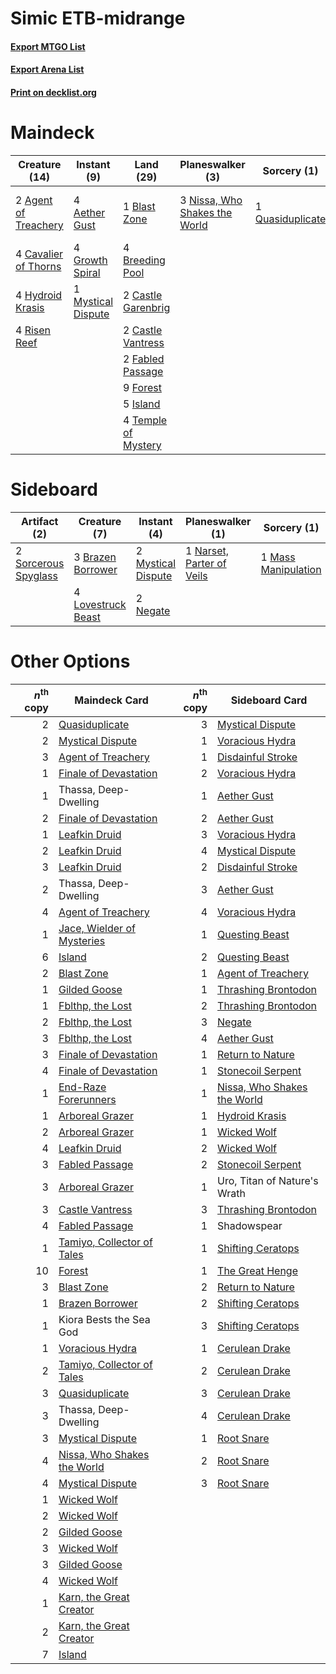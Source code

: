 # Simic ETB-midrange

#### [Export MTGO List](../collection/Simic%20ETB-midrange/Simic%20ETB-midrange.txt)
#### [Export Arena List](../collection/Simic%20ETB-midrange/Simic%20ETB-midrange_arena.txt)
#### [Print on decklist.org](http://decklist.org/?deckmain=4%09Aether%20Gust%0A2%09Agent%20of%20Treachery%0A1%09Blast%20Zone%0A4%09Breeding%20Pool%0A2%09Castle%20Garenbrig%0A2%09Castle%20Vantress%0A4%09Cavalier%20of%20Thorns%0A2%09Fabled%20Passage%0A9%09Forest%0A4%09Growth%20Spiral%0A4%09Hydroid%20Krasis%0A5%09Island%0A1%09Mystical%20Dispute%0A3%09Nissa,%20Who%20Shakes%20the%20World%0A1%09Quasiduplicate%0A4%09Risen%20Reef%0A4%09Temple%20of%20Mystery%0A4%09Uro,%20Titan%20of%20Nature's%20Wrath&deckside=3%09Brazen%20Borrower%0A4%09Lovestruck%20Beast%0A1%09Mass%20Manipulation%0A2%09Mystical%20Dispute%0A1%09Narset,%20Parter%20of%20Veils%0A2%09Negate%0A2%09Sorcerous%20Spyglass)
# Maindeck

|                                         Creature (14)                                         |                                         Instant (9)                                         |                                          Land (29)                                           |                                            Planeswalker (3)                                            |                                        Sorcery (1)                                        |         Unknown (4)          |
|-----------------------------------------------------------------------------------------------|---------------------------------------------------------------------------------------------|----------------------------------------------------------------------------------------------|--------------------------------------------------------------------------------------------------------|-------------------------------------------------------------------------------------------|------------------------------|
|2 [Agent of Treachery](http://gatherer.wizards.com/Pages/Card/Details.aspx?multiverseid=466797)|4 [Aether Gust](http://gatherer.wizards.com/Pages/Card/Details.aspx?multiverseid=466796)     |1 [Blast Zone](http://gatherer.wizards.com/Pages/Card/Details.aspx?multiverseid=461171)       |3 [Nissa, Who Shakes the World](http://gatherer.wizards.com/Pages/Card/Details.aspx?multiverseid=461096)|1 [Quasiduplicate](http://gatherer.wizards.com/Pages/Card/Details.aspx?multiverseid=452801)|4 Uro, Titan of Nature's Wrath|
|4 [Cavalier of Thorns](http://gatherer.wizards.com/Pages/Card/Details.aspx?multiverseid=466921)|4 [Growth Spiral](http://gatherer.wizards.com/Pages/Card/Details.aspx?multiverseid=457322)   |4 [Breeding Pool](http://gatherer.wizards.com/Pages/Card/Details.aspx?multiverseid=97088)     |                                                                                                        |                                                                                           |                              |
|4 [Hydroid Krasis](http://gatherer.wizards.com/Pages/Card/Details.aspx?multiverseid=457327)    |1 [Mystical Dispute](http://gatherer.wizards.com/Pages/Card/Details.aspx?multiverseid=473020)|2 [Castle Garenbrig](http://gatherer.wizards.com/Pages/Card/Details.aspx?multiverseid=473202) |                                                                                                        |                                                                                           |                              |
|4 [Risen Reef](http://gatherer.wizards.com/Pages/Card/Details.aspx?multiverseid=466971)        |                                                                                             |2 [Castle Vantress](http://gatherer.wizards.com/Pages/Card/Details.aspx?multiverseid=473204)  |                                                                                                        |                                                                                           |                              |
|                                                                                               |                                                                                             |2 [Fabled Passage](http://gatherer.wizards.com/Pages/Card/Details.aspx?multiverseid=473206)   |                                                                                                        |                                                                                           |                              |
|                                                                                               |                                                                                             |9 [Forest](http://gatherer.wizards.com/Pages/Card/Details.aspx?multiverseid=439860)           |                                                                                                        |                                                                                           |                              |
|                                                                                               |                                                                                             |5 [Island](http://gatherer.wizards.com/Pages/Card/Details.aspx?multiverseid=439857)           |                                                                                                        |                                                                                           |                              |
|                                                                                               |                                                                                             |4 [Temple of Mystery](http://gatherer.wizards.com/Pages/Card/Details.aspx?multiverseid=373571)|                                                                                                        |                                                                                           |                              |


# Sideboard

|                                         Artifact (2)                                          |                                        Creature (7)                                         |                                         Instant (4)                                         |                                          Planeswalker (1)                                          |                                         Sorcery (1)                                          |
|-----------------------------------------------------------------------------------------------|---------------------------------------------------------------------------------------------|---------------------------------------------------------------------------------------------|----------------------------------------------------------------------------------------------------|----------------------------------------------------------------------------------------------|
|2 [Sorcerous Spyglass](http://gatherer.wizards.com/Pages/Card/Details.aspx?multiverseid=435407)|3 [Brazen Borrower](http://gatherer.wizards.com/Pages/Card/Details.aspx?multiverseid=473001) |2 [Mystical Dispute](http://gatherer.wizards.com/Pages/Card/Details.aspx?multiverseid=473020)|1 [Narset, Parter of Veils](http://gatherer.wizards.com/Pages/Card/Details.aspx?multiverseid=460988)|1 [Mass Manipulation](http://gatherer.wizards.com/Pages/Card/Details.aspx?multiverseid=457186)|
|                                                                                               |4 [Lovestruck Beast](http://gatherer.wizards.com/Pages/Card/Details.aspx?multiverseid=473127)|2 [Negate](http://gatherer.wizards.com/Pages/Card/Details.aspx?multiverseid=423707)          |                                                                                                    |                                                                                              |


# Other Options

|*n*<sup>th</sup> copy|                                            Maindeck Card                                             |*n*<sup>th</sup> copy|                                            Sideboard Card                                            |
|--------------------:|------------------------------------------------------------------------------------------------------|--------------------:|------------------------------------------------------------------------------------------------------|
|                    2|[Quasiduplicate](http://gatherer.wizards.com/Pages/Card/Details.aspx?multiverseid=452801)             |                    3|[Mystical Dispute](http://gatherer.wizards.com/Pages/Card/Details.aspx?multiverseid=473020)           |
|                    2|[Mystical Dispute](http://gatherer.wizards.com/Pages/Card/Details.aspx?multiverseid=473020)           |                    1|[Voracious Hydra](http://gatherer.wizards.com/Pages/Card/Details.aspx?multiverseid=466954)            |
|                    3|[Agent of Treachery](http://gatherer.wizards.com/Pages/Card/Details.aspx?multiverseid=466797)         |                    1|[Disdainful Stroke](http://gatherer.wizards.com/Pages/Card/Details.aspx?multiverseid=420705)          |
|                    1|[Finale of Devastation](http://gatherer.wizards.com/Pages/Card/Details.aspx?multiverseid=461087)      |                    2|[Voracious Hydra](http://gatherer.wizards.com/Pages/Card/Details.aspx?multiverseid=466954)            |
|                    1|Thassa, Deep-Dwelling                                                                                 |                    1|[Aether Gust](http://gatherer.wizards.com/Pages/Card/Details.aspx?multiverseid=466796)                |
|                    2|[Finale of Devastation](http://gatherer.wizards.com/Pages/Card/Details.aspx?multiverseid=461087)      |                    2|[Aether Gust](http://gatherer.wizards.com/Pages/Card/Details.aspx?multiverseid=466796)                |
|                    1|[Leafkin Druid](http://gatherer.wizards.com/Pages/Card/Details.aspx?multiverseid=466932)              |                    3|[Voracious Hydra](http://gatherer.wizards.com/Pages/Card/Details.aspx?multiverseid=466954)            |
|                    2|[Leafkin Druid](http://gatherer.wizards.com/Pages/Card/Details.aspx?multiverseid=466932)              |                    4|[Mystical Dispute](http://gatherer.wizards.com/Pages/Card/Details.aspx?multiverseid=473020)           |
|                    3|[Leafkin Druid](http://gatherer.wizards.com/Pages/Card/Details.aspx?multiverseid=466932)              |                    2|[Disdainful Stroke](http://gatherer.wizards.com/Pages/Card/Details.aspx?multiverseid=420705)          |
|                    2|Thassa, Deep-Dwelling                                                                                 |                    3|[Aether Gust](http://gatherer.wizards.com/Pages/Card/Details.aspx?multiverseid=466796)                |
|                    4|[Agent of Treachery](http://gatherer.wizards.com/Pages/Card/Details.aspx?multiverseid=466797)         |                    4|[Voracious Hydra](http://gatherer.wizards.com/Pages/Card/Details.aspx?multiverseid=466954)            |
|                    1|[Jace, Wielder of Mysteries](http://gatherer.wizards.com/Pages/Card/Details.aspx?multiverseid=460981) |                    1|[Questing Beast](http://gatherer.wizards.com/Pages/Card/Details.aspx?multiverseid=473133)             |
|                    6|[Island](http://gatherer.wizards.com/Pages/Card/Details.aspx?multiverseid=439857)                     |                    2|[Questing Beast](http://gatherer.wizards.com/Pages/Card/Details.aspx?multiverseid=473133)             |
|                    2|[Blast Zone](http://gatherer.wizards.com/Pages/Card/Details.aspx?multiverseid=461171)                 |                    1|[Agent of Treachery](http://gatherer.wizards.com/Pages/Card/Details.aspx?multiverseid=466797)         |
|                    1|[Gilded Goose](http://gatherer.wizards.com/Pages/Card/Details.aspx?multiverseid=473122)               |                    1|[Thrashing Brontodon](http://gatherer.wizards.com/Pages/Card/Details.aspx?multiverseid=456570)        |
|                    1|[Fblthp, the Lost](http://gatherer.wizards.com/Pages/Card/Details.aspx?multiverseid=460977)           |                    2|[Thrashing Brontodon](http://gatherer.wizards.com/Pages/Card/Details.aspx?multiverseid=456570)        |
|                    2|[Fblthp, the Lost](http://gatherer.wizards.com/Pages/Card/Details.aspx?multiverseid=460977)           |                    3|[Negate](http://gatherer.wizards.com/Pages/Card/Details.aspx?multiverseid=423707)                     |
|                    3|[Fblthp, the Lost](http://gatherer.wizards.com/Pages/Card/Details.aspx?multiverseid=460977)           |                    4|[Aether Gust](http://gatherer.wizards.com/Pages/Card/Details.aspx?multiverseid=466796)                |
|                    3|[Finale of Devastation](http://gatherer.wizards.com/Pages/Card/Details.aspx?multiverseid=461087)      |                    1|[Return to Nature](http://gatherer.wizards.com/Pages/Card/Details.aspx?multiverseid=461102)           |
|                    4|[Finale of Devastation](http://gatherer.wizards.com/Pages/Card/Details.aspx?multiverseid=461087)      |                    1|[Stonecoil Serpent](http://gatherer.wizards.com/Pages/Card/Details.aspx?multiverseid=473197)          |
|                    1|[End-Raze Forerunners](http://gatherer.wizards.com/Pages/Card/Details.aspx?multiverseid=457268)       |                    1|[Nissa, Who Shakes the World](http://gatherer.wizards.com/Pages/Card/Details.aspx?multiverseid=461096)|
|                    1|[Arboreal Grazer](http://gatherer.wizards.com/Pages/Card/Details.aspx?multiverseid=461076)            |                    1|[Hydroid Krasis](http://gatherer.wizards.com/Pages/Card/Details.aspx?multiverseid=457327)             |
|                    2|[Arboreal Grazer](http://gatherer.wizards.com/Pages/Card/Details.aspx?multiverseid=461076)            |                    1|[Wicked Wolf](http://gatherer.wizards.com/Pages/Card/Details.aspx?multiverseid=473143)                |
|                    4|[Leafkin Druid](http://gatherer.wizards.com/Pages/Card/Details.aspx?multiverseid=466932)              |                    2|[Wicked Wolf](http://gatherer.wizards.com/Pages/Card/Details.aspx?multiverseid=473143)                |
|                    3|[Fabled Passage](http://gatherer.wizards.com/Pages/Card/Details.aspx?multiverseid=473206)             |                    2|[Stonecoil Serpent](http://gatherer.wizards.com/Pages/Card/Details.aspx?multiverseid=473197)          |
|                    3|[Arboreal Grazer](http://gatherer.wizards.com/Pages/Card/Details.aspx?multiverseid=461076)            |                    1|Uro, Titan of Nature's Wrath                                                                          |
|                    3|[Castle Vantress](http://gatherer.wizards.com/Pages/Card/Details.aspx?multiverseid=473204)            |                    3|[Thrashing Brontodon](http://gatherer.wizards.com/Pages/Card/Details.aspx?multiverseid=456570)        |
|                    4|[Fabled Passage](http://gatherer.wizards.com/Pages/Card/Details.aspx?multiverseid=473206)             |                    1|Shadowspear                                                                                           |
|                    1|[Tamiyo, Collector of Tales](http://gatherer.wizards.com/Pages/Card/Details.aspx?multiverseid=461147) |                    1|[Shifting Ceratops](http://gatherer.wizards.com/Pages/Card/Details.aspx?multiverseid=466948)          |
|                   10|[Forest](http://gatherer.wizards.com/Pages/Card/Details.aspx?multiverseid=439860)                     |                    1|[The Great Henge](http://gatherer.wizards.com/Pages/Card/Details.aspx?multiverseid=473123)            |
|                    3|[Blast Zone](http://gatherer.wizards.com/Pages/Card/Details.aspx?multiverseid=461171)                 |                    2|[Return to Nature](http://gatherer.wizards.com/Pages/Card/Details.aspx?multiverseid=461102)           |
|                    1|[Brazen Borrower](http://gatherer.wizards.com/Pages/Card/Details.aspx?multiverseid=473001)            |                    2|[Shifting Ceratops](http://gatherer.wizards.com/Pages/Card/Details.aspx?multiverseid=466948)          |
|                    1|Kiora Bests the Sea God                                                                               |                    3|[Shifting Ceratops](http://gatherer.wizards.com/Pages/Card/Details.aspx?multiverseid=466948)          |
|                    1|[Voracious Hydra](http://gatherer.wizards.com/Pages/Card/Details.aspx?multiverseid=466954)            |                    1|[Cerulean Drake](http://gatherer.wizards.com/Pages/Card/Details.aspx?multiverseid=466807)             |
|                    2|[Tamiyo, Collector of Tales](http://gatherer.wizards.com/Pages/Card/Details.aspx?multiverseid=461147) |                    2|[Cerulean Drake](http://gatherer.wizards.com/Pages/Card/Details.aspx?multiverseid=466807)             |
|                    3|[Quasiduplicate](http://gatherer.wizards.com/Pages/Card/Details.aspx?multiverseid=452801)             |                    3|[Cerulean Drake](http://gatherer.wizards.com/Pages/Card/Details.aspx?multiverseid=466807)             |
|                    3|Thassa, Deep-Dwelling                                                                                 |                    4|[Cerulean Drake](http://gatherer.wizards.com/Pages/Card/Details.aspx?multiverseid=466807)             |
|                    3|[Mystical Dispute](http://gatherer.wizards.com/Pages/Card/Details.aspx?multiverseid=473020)           |                    1|[Root Snare](http://gatherer.wizards.com/Pages/Card/Details.aspx?multiverseid=447335)                 |
|                    4|[Nissa, Who Shakes the World](http://gatherer.wizards.com/Pages/Card/Details.aspx?multiverseid=461096)|                    2|[Root Snare](http://gatherer.wizards.com/Pages/Card/Details.aspx?multiverseid=447335)                 |
|                    4|[Mystical Dispute](http://gatherer.wizards.com/Pages/Card/Details.aspx?multiverseid=473020)           |                    3|[Root Snare](http://gatherer.wizards.com/Pages/Card/Details.aspx?multiverseid=447335)                 |
|                    1|[Wicked Wolf](http://gatherer.wizards.com/Pages/Card/Details.aspx?multiverseid=473143)                |                     |                                                                                                      |
|                    2|[Wicked Wolf](http://gatherer.wizards.com/Pages/Card/Details.aspx?multiverseid=473143)                |                     |                                                                                                      |
|                    2|[Gilded Goose](http://gatherer.wizards.com/Pages/Card/Details.aspx?multiverseid=473122)               |                     |                                                                                                      |
|                    3|[Wicked Wolf](http://gatherer.wizards.com/Pages/Card/Details.aspx?multiverseid=473143)                |                     |                                                                                                      |
|                    3|[Gilded Goose](http://gatherer.wizards.com/Pages/Card/Details.aspx?multiverseid=473122)               |                     |                                                                                                      |
|                    4|[Wicked Wolf](http://gatherer.wizards.com/Pages/Card/Details.aspx?multiverseid=473143)                |                     |                                                                                                      |
|                    1|[Karn, the Great Creator](http://gatherer.wizards.com/Pages/Card/Details.aspx?multiverseid=460928)    |                     |                                                                                                      |
|                    2|[Karn, the Great Creator](http://gatherer.wizards.com/Pages/Card/Details.aspx?multiverseid=460928)    |                     |                                                                                                      |
|                    7|[Island](http://gatherer.wizards.com/Pages/Card/Details.aspx?multiverseid=439857)                     |                     |                                                                                                      |

